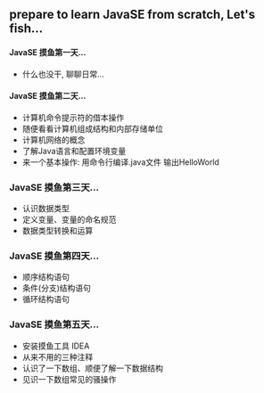## prepare to learn JavaSE from scratch, Let's fish...

#### JavaSE 摸鱼第一天...

+ 什么也没干, 聊聊日常...

#### JavaSE 摸鱼第二天...

+ 计算机命令提示符的借本操作
+ 随便看看计算机组成结构和内部存储单位
+ 计算机网络的概念
+ 了解Java语言和配置环境变量
+ 来一个基本操作: 用命令行编译.java文件 输出HelloWorld

### JavaSE 摸鱼第三天...

+ 认识数据类型
+ 定义变量、变量的命名规范
+ 数据类型转换和运算

### JavaSE 摸鱼第四天...

+ 顺序结构语句
+ 条件(分支)结构语句
+ 循环结构语句

### JavaSE 摸鱼第五天...

+ 安装摸鱼工具 IDEA
+ 从来不用的三种注释
+ 认识了一下数组、顺便了解一下数据结构
+ 见识一下数组常见的骚操作
